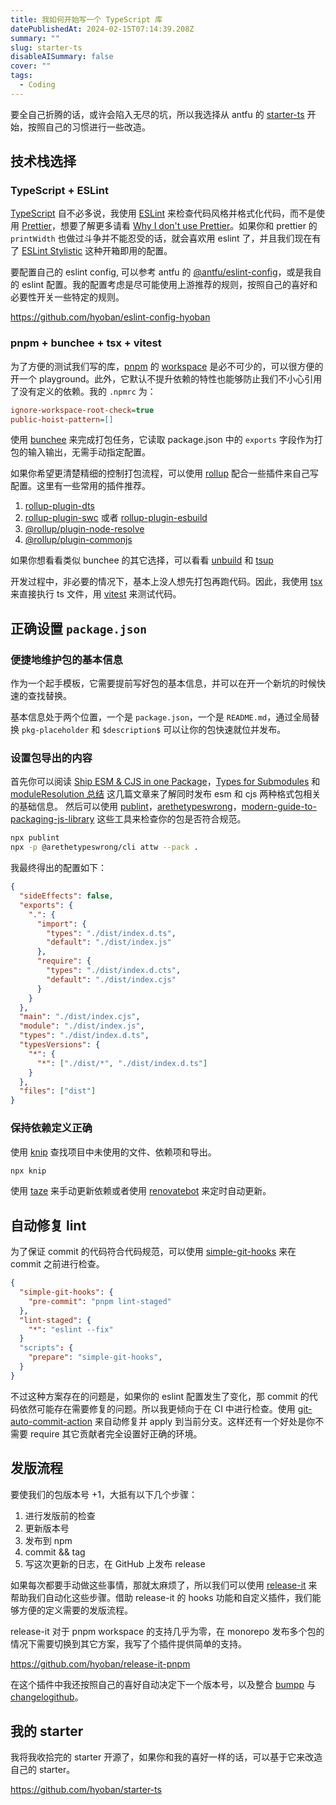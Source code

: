 ```yaml
---
title: 我如何开始写一个 TypeScript 库
datePublishedAt: 2024-02-15T07:14:39.208Z
summary: ""
slug: starter-ts
disableAISummary: false
cover: ""
tags:
  - Coding
---
```


要全自己折腾的话，或许会陷入无尽的坑，所以我选择从 antfu 的 [starter-ts] 开始，按照自己的习惯进行一些改造。

## 技术栈选择

### TypeScript + ESLint

[TypeScript] 自不必多说，我使用 [ESLint] 来检查代码风格并格式化代码，而不是使用 [Prettier]，想要了解更多请看 [Why I don't use Prettier]。如果你和 prettier 的 `printWidth` 也做过斗争并不能忍受的话，就会喜欢用 eslint 了，并且我们现在有了 [ESLint Stylistic] 这种开箱即用的配置。

要配置自己的 eslint config, 可以参考 antfu 的 [@antfu/eslint-config]，或是我自的 eslint 配置。我的配置考虑是尽可能使用上游推荐的规则，按照自己的喜好和必要性开关一些特定的规则。

https://github.com/hyoban/eslint-config-hyoban

### pnpm + bunchee + tsx + vitest

为了方便的测试我们写的库，[pnpm] 的 [workspace][pnpm workspace] 是必不可少的，可以很方便的开一个 playground。此外，它默认不提升依赖的特性也能够防止我们不小心引用了没有定义的依赖。我的 `.npmrc` 为：

```ini
ignore-workspace-root-check=true
public-hoist-pattern=[]
```

使用 [bunchee] 来完成打包任务，它读取 package.json 中的 `exports` 字段作为打包的输入输出，无需手动指定配置。

如果你希望更清楚精细的控制打包流程，可以使用 [rollup] 配合一些插件来自己写配置。这里有一些常用的插件推荐。

1. [rollup-plugin-dts]
1. [rollup-plugin-swc] 或者 [rollup-plugin-esbuild]
1. [@rollup/plugin-node-resolve]
1. [@rollup/plugin-commonjs]

如果你想看看类似 bunchee 的其它选择，可以看看 [unbuild] 和 [tsup]

开发过程中，非必要的情况下，基本上没人想先打包再跑代码。因此，我使用 [tsx] 来直接执行 ts 文件，用 [vitest] 来测试代码。

## 正确设置 `package.json`

### 便捷地维护包的基本信息

作为一个起手模板，它需要提前写好包的基本信息，并可以在开一个新坑的时候快速的查找替换。

基本信息处于两个位置，一个是 `package.json`，一个是 `README.md`，通过全局替换 `pkg-placeholder` 和 `$description$` 可以让你的包快速就位并发布。

### 设置包导出的内容

首先你可以阅读 [Ship ESM & CJS in one Package]，[Types for Submodules] 和 [moduleResolution 总结] 这几篇文章来了解同时发布 esm 和 cjs 两种格式包相关的基础信息。
然后可以使用 [publint]，[arethetypeswrong]，[modern-guide-to-packaging-js-library] 这些工具来检查你的包是否符合规范。

```sh
npx publint
npx -p @arethetypeswrong/cli attw --pack .
```

我最终得出的配置如下：

```json
{
  "sideEffects": false,
  "exports": {
    ".": {
      "import": {
        "types": "./dist/index.d.ts",
        "default": "./dist/index.js"
      },
      "require": {
        "types": "./dist/index.d.cts",
        "default": "./dist/index.cjs"
      }
    }
  },
  "main": "./dist/index.cjs",
  "module": "./dist/index.js",
  "types": "./dist/index.d.ts",
  "typesVersions": {
    "*": {
      "*": ["./dist/*", "./dist/index.d.ts"]
    }
  },
  "files": ["dist"]
}
```

### 保持依赖定义正确

使用 [knip] 查找项目中未使用的文件、依赖项和导出。

```sh
npx knip
```

使用 [taze] 来手动更新依赖或者使用 [renovatebot] 来定时自动更新。

## 自动修复 lint

为了保证 commit 的代码符合代码规范，可以使用 [simple-git-hooks] 来在 commit 之前进行检查。

```json
{
  "simple-git-hooks": {
    "pre-commit": "pnpm lint-staged"
  },
  "lint-staged": {
    "*": "eslint --fix"
  }
  "scripts": {
    "prepare": "simple-git-hooks",
  }
}
```

不过这种方案存在的问题是，如果你的 eslint 配置发生了变化，那 commit 的代码依然可能存在需要修复的问题。所以我更倾向于在 CI 中进行检查。使用 [git-auto-commit-action] 来自动修复并 apply 到当前分支。这样还有一个好处是你不需要 require 其它贡献者完全设置好正确的环境。

## 发版流程

要使我们的包版本号 +1，大抵有以下几个步骤：

1. 进行发版前的检查
1. 更新版本号
1. 发布到 npm
1. commit && tag
1. 写这次更新的日志，在 GitHub 上发布 release

如果每次都要手动做这些事情，那就太麻烦了，所以我们可以使用 [release-it] 来帮助我们自动化这些步骤。借助 release-it 的 hooks 功能和自定义插件，我们能够方便的定义需要的发版流程。

release-it 对于 pnpm workspace 的支持几乎为零，在 monorepo 发布多个包的情况下需要切换到其它方案，我写了个插件提供简单的支持。

https://github.com/hyoban/release-it-pnpm

在这个插件中我还按照自己的喜好自动决定下一个版本号，以及整合 [bumpp] 与 [changelogithub]。

## 我的 starter

我将我收拾完的 starter 开源了，如果你和我的喜好一样的话，可以基于它来改造自己的 starter。

https://github.com/hyoban/starter-ts

[Ship ESM & CJS in one Package]: https://antfu.me/posts/publish-esm-and-cjs
[Types for Submodules]: https://antfu.me/posts/types-for-sub-modules
[publint]: https://github.com/bluwy/publint
[arethetypeswrong]: https://github.com/arethetypeswrong/arethetypeswrong.github.io
[modern-guide-to-packaging-js-library]: https://github.com/frehner/modern-guide-to-packaging-js-library
[starter-ts]: https://github.com/antfu/starter-ts
[ESLint]: https://github.com/eslint/eslint
[TypeScript]: https://github.com/microsoft/TypeScript
[simple-git-hooks]: https://github.com/toplenboren/simple-git-hooks
[pnpm]: https://github.com/pnpm/pnpm
[tsup]: https://github.com/egoist/tsup
[tsx]: https://github.com/privatenumber/tsx
[vitest]: https://github.com/vitest-dev/vitest
[rollup]: https://github.com/rollup/rollup
[rollup-plugin-dts]: https://github.com/Swatinem/rollup-plugin-dts
[rollup-plugin-swc]: https://github.com/SukkaW/rollup-plugin-swc
[rollup-plugin-esbuild]: https://github.com/egoist/rollup-plugin-esbuild
[unbuild]: https://github.com/unjs/unbuild
[@rollup/plugin-node-resolve]: https://github.com/rollup/plugins/tree/master/packages/node-resolve
[@rollup/plugin-commonjs]: https://github.com/rollup/plugins/tree/master/packages/commonjs
[knip]: https://github.com/webpro/knip
[taze]: https://github.com/antfu/taze
[renovatebot]: https://docs.renovatebot.com
[bunchee]: https://github.com/huozhi/bunchee
[pnpm workspace]: https://pnpm.io/workspaces
[release-it]: https://github.com/release-it/release-it
[Why I don't use Prettier]: https://antfu.me/posts/why-not-prettier
[Prettier]: https://github.com/prettier/prettier
[ESLint Stylistic]: https://eslint.style/
[@antfu/eslint-config]: https://github.com/antfu/eslint-config
[moduleResolution 总结]: https://juejin.cn/post/7221551421833314360
[bumpp]: https://github.com/antfu/bumpp
[changelogithub]: https://github.com/antfu/changelogithub
[git-auto-commit-action]: https://github.com/stefanzweifel/git-auto-commit-action
